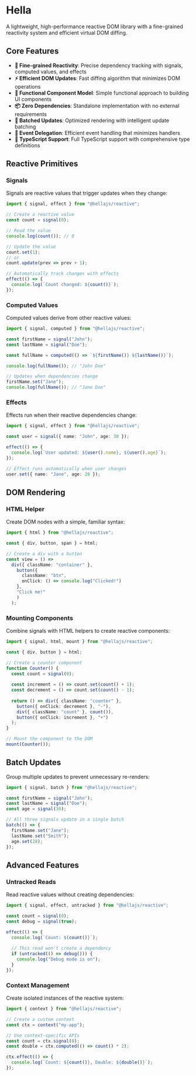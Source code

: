# Hella

A lightweight, high-performance reactive DOM library with a fine-grained reactivity system and efficient virtual DOM diffing.

## Core Features

- **🚀 Fine-grained Reactivity**: Precise dependency tracking with signals, computed values, and effects
- **⚡ Efficient DOM Updates**: Fast diffing algorithm that minimizes DOM operations
- **🧩 Functional Component Model**: Simple functional approach to building UI components
- **📦 Zero Dependencies**: Standalone implementation with no external requirements
- **🔄 Batched Updates**: Optimized rendering with intelligent update batching
- **🎯 Event Delegation**: Efficient event handling that minimizes handlers
- **📝 TypeScript Support**: Full TypeScript support with comprehensive type definitions

## Reactive Primitives

### Signals

Signals are reactive values that trigger updates when they change:

```typescript
import { signal, effect } from "@hellajs/reactive";

// Create a reactive value
const count = signal(0);

// Read the value
console.log(count()); // 0

// Update the value
count.set(1);
// or 
count.update(prev => prev + 1);

// Automatically track changes with effects
effect(() => {
  console.log(`Count changed: ${count()}`);
});
```

### Computed Values

Computed values derive from other reactive values:

```typescript
import { signal, computed } from "@hellajs/reactive";

const firstName = signal("John");
const lastName = signal("Doe");

const fullName = computed(() => `${firstName()} ${lastName()}`);

console.log(fullName()); // "John Doe"

// Updates when dependencies change
firstName.set("Jane");
console.log(fullName()); // "Jane Doe"
```

### Effects

Effects run when their reactive dependencies change:

```typescript
import { signal, effect } from "@hellajs/reactive";

const user = signal({ name: "John", age: 30 });

effect(() => {
  console.log(`User updated: ${user().name}, ${user().age}`);
});

// Effect runs automatically when user changes
user.set({ name: "Jane", age: 28 });
```

## DOM Rendering

### HTML Helper

Create DOM nodes with a simple, familiar syntax:

```typescript
import { html } from "@hellajs/reactive";

const { div, button, span } = html;

// Create a div with a button
const view = () => 
  div({ className: "container" },
    button({ 
      className: "btn",
      onClick: () => console.log("Clicked!") 
    }, 
    "Click me!"
    )
  );
```

### Mounting Components

Combine signals with HTML helpers to create reactive components:

```typescript
import { signal, html, mount } from "@hellajs/reactive";

const { div, button } = html;

// Create a counter component
function Counter() {
  const count = signal(0);
  
  const increment = () => count.set(count() + 1);
  const decrement = () => count.set(count() - 1);
  
  return () => div({ className: "counter" },
    button({ onClick: decrement }, "-"),
    div({ className: "count" }, count()),
    button({ onClick: increment }, "+")
  );
}

// Mount the component to the DOM
mount(Counter());
```

## Batch Updates

Group multiple updates to prevent unnecessary re-renders:

```typescript
import { signal, batch } from "@hellajs/reactive";

const firstName = signal("John");
const lastName = signal("Doe");
const age = signal(30);

// All three signals update in a single batch
batch(() => {
  firstName.set("Jane");
  lastName.set("Smith");
  age.set(28);
});
```

## Advanced Features

### Untracked Reads

Read reactive values without creating dependencies:

```typescript
import { signal, effect, untracked } from "@hellajs/reactive";

const count = signal(0);
const debug = signal(true);

effect(() => {
  console.log(`Count: ${count()}`);
  
  // This read won't create a dependency
  if (untracked(() => debug())) {
    console.log("Debug mode is on");
  }
});
```

### Context Management

Create isolated instances of the reactive system:

```typescript
import { context } from "@hellajs/reactive";

// Create a custom context
const ctx = context("my-app");

// Use context-specific APIs
const count = ctx.signal(0);
const double = ctx.computed(() => count() * 2);

ctx.effect(() => {
  console.log(`Count: ${count()}, Double: ${double()}`);
});
```
